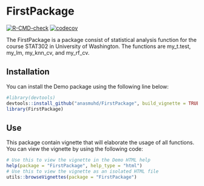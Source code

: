 
# FirstPackage

<!-- badges: start -->
[![R-CMD-check](https://github.com/anasmuhd/FirstPackage/workflows/R-CMD-check/badge.svg)](https://github.com/anasmuhd/FirstPackage/actions)
[![codecov](https://codecov.io/gh/anasmuhd/FirstPackage/branch/master/graph/badge.svg?token=0JW1T3BHTI)](https://codecov.io/gh/anasmuhd/FirstPackage)
<!-- badges: end -->

The FirstPackage is a package consist of statistical analysis function for the
course STAT302 in University of Washington. The functions are my_t.test, my_lm, my_knn_cv, and my_rf_cv.

## Installation

You can install the Demo package using the following line below:


``` r
#library(devtools)
devtools::install_github("anasmuhd/FirstPackage", build_vignette = TRUE, build_opts = c())
library(FirstPackage)
```

## Use

This package contain vignette that will elaborate the usage of all functions.
You can view the vignette by using the following code:

``` r
# Use this to view the vignette in the Demo HTML help
help(package = "FirstPackage", help_type = "html")
# Use this to view the vignette as an isolated HTML file
utils::browseVignettes(package = "FirstPackage")
```

